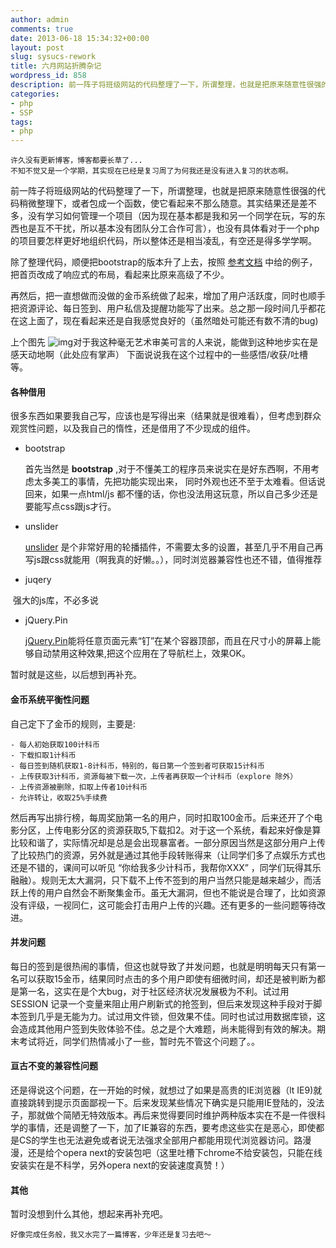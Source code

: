 ```yaml
---
author: admin
comments: true
date: 2013-06-18 15:34:32+00:00
layout: post
slug: sysucs-rework
title: 六月网站折腾杂记
wordpress_id: 858
description: 前一阵子将班级网站的代码整理了一下，所谓整理，也就是把原来随意性很强的代码稍微整理下，或者包成一个函数，使它看起来不那么随意。其实结果还是差不多，没有学习如何管理一个项目（因为现在基本都是我和另一个同学在玩，写的东西也是互不干扰，所以基本没有团队分工合作可言），也没有具体看对于一个php的项目要怎样更好地组织代码，所以整体还是相当凌乱，有空还是得多学学啊。
categories:
- php
- SSP
tags:
- php
---
```



    许久没有更新博客，博客都要长草了...
    不知不觉又是一个学期，其实现在已经是复习周了为何我还是没有进入复习的状态啊。

前一阵子将班级网站的代码整理了一下，所谓整理，也就是把原来随意性很强的代码稍微整理下，或者包成一个函数，使它看起来不那么随意。其实结果还是差不多，没有学习如何管理一个项目（因为现在基本都是我和另一个同学在玩，写的东西也是互不干扰，所以基本没有团队分工合作可言），也没有具体看对于一个php的项目要怎样更好地组织代码，所以整体还是相当凌乱，有空还是得多学学啊。

除了整理代码，顺便把bootstrap的版本升了上去，按照
[参考文档](http://www.bootcss.com)
中给的例子，把首页改成了响应式的布局，看起来比原来高级了不少。

再然后，把一直想做而没做的金币系统做了起来，增加了用户活跃度，同时也顺手把资源评论、每日签到、用户私信及提醒功能写了出来。总之那一段时间几乎都花在这上面了，现在看起来还是自我感觉良好的（虽然暗处可能还有数不清的bug)

上个图先 ![img](http://ww3.sinaimg.cn/large/50b560a5gw1e5smmdwahlj211y0lcn28.jpg)对于我这种毫无艺术审美可言的人来说，能做到这种地步实在是感天动地啊（此处应有掌声） 下面说说我在这个过程中的一些感悟/收获/吐槽 等。


#### 各种借用


很多东西如果要我自己写，应该也是写得出来（结果就是很难看），但考虑到群众观赏性问题，以及我自己的惰性，还是借用了不少现成的组件。

	
* bootstrap

  首先当然是 **bootstrap** ,对于不懂美工的程序员来说实在是好东西啊，不用考虑太多美工的事情，先把功能实现出来， 同时外观也还不至于太难看。但话说回来，如果一点html/js 都不懂的话，你也没法用这玩意，所以自己多少还是要能写点css跟js才行。
	
* unslider

  [unslider](http://www.bootcss.com/p/unslider) 是个非常好用的轮播插件，不需要太多的设置，甚至几乎不用自己再写js跟css就能用（啊我真的好懒。。），同时浏览器兼容性也还不错，值得推荐

* juqery

  强大的js库，不必多说
	
* jQuery.Pin
 
  [jQuery.Pin](http://www.bootcss.com/p/jquery.pin/)能将任意页面元素“钉”在某个容器顶部，而且在尺寸小的屏幕上能够自动禁用这种效果,把这个应用在了导航栏上，效果OK。


暂时就是这些，以后想到再补充。


#### 金币系统平衡性问题


自己定下了金币的规则，主要是:

    
    - 每人初始获取100计科币
    - 下载扣取1计科币
    - 每日签到随机获取1-8计科币，特别的，每日第一个签到者可获取15计科币
    - 上传获取3计科币，资源每被下载一次，上传者再获取一个计科币（explore 除外）
    - 上传资源被删除，扣取上传者10计科币
    - 允许转让，收取25%手续费


然后再写出排行榜，每周奖励第一名的用户，同时扣取100金币。后来还开了个电影分区，上传电影分区的资源获取5,下载扣2。对于这一个系统，看起来好像是算比较和谐了，实际情况却是总是会出现暴富者。一部分原因当然是这部分用户上传了比较热门的资源，另外就是通过其他手段转账得来（让同学们多了点娱乐方式也还是不错的，课间可以听见 “你给我多少计科币，我帮你XXX” ，同学们玩得其乐融融）。规则无太大漏洞，只下载不上传不签到的用户当然只能是越来越少，而活跃上传的用户自然会不断聚集金币。虽无大漏洞，但也不能说是合理了，比如资源没有评级，一视同仁，这可能会打击用户上传的兴趣。还有更多的一些问题等待改进。


#### 并发问题


每日的签到是很热闹的事情，但这也就导致了并发问题，也就是明明每天只有第一名可以获取15金币，结果同时点击的多个用户即使有细微时间，却还是被判断为都是第一名，这实在是个大bug，对于社区经济状况发展极为不利。试过用 SESSION 记录一个变量来阻止用户刷新式的抢签到，但后来发现这种手段对于脚本签到几乎是无能为力。试过用文件锁，但效果不佳。同时也试过用数据库锁，这会造成其他用户签到失败体验不佳。总之是个大难题，尚未能得到有效的解决。期末考试将近，同学们热情减小了一些，暂时先不管这个问题了。。


#### 亘古不变的兼容性问题


还是得说这个问题，在一开始的时候，就想过了如果是高贵的IE浏览器（lt IE9)就直接跳转到提示页面鄙视一下。后来发现某些情况下确实是只能用IE登陆的，没法子，那就做个简陋无特效版本。再后来觉得要同时维护两种版本实在不是一件很科学的事情，还是调整了一下，加了IE兼容的东西，要考虑这些实在是恶心，即使都是CS的学生也无法避免或者说无法强求全部用户都能用现代浏览器访问。路漫漫，还是给个opera next的安装包吧（这里吐槽下chrome不给安装包，只能在线安装实在是不科学，另外opera next的安装速度真赞！）


#### 其他


暂时没想到什么其他，想起来再补充吧。

    
    好像完成任务般，我又水完了一篇博客，少年还是复习去吧～
